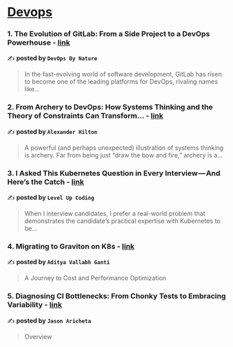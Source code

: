 
<h1><a href=https://medium.com/tag/devops/recommended target="_blank" rel="noopener noreferrer">Devops</a></h1>
<h3>1. The Evolution of GitLab: From a Side Project to a DevOps Powerhouse - <a href="https://medium.com/devops-by-nature/the-evolution-of-gitlab-from-a-side-project-to-a-devops-powerhouse-a554a524d909" target="_blank" rel="noopener noreferrer">link</a></h3>

✍️ **posted by `DevOps By Nature`**

<blockquote>In the fast-evolving world of software development, GitLab has risen to become one of the leading platforms for DevOps, rivaling names like…</blockquote>

<h3>2. From Archery to DevOps: How Systems Thinking and the Theory of Constraints Can Transform… - <a href="https://medium.com/@alexdh359/in-todays-fast-paced-vuca-world-success-rarely-comes-from-isolated-improvements-09c048bfe1e4" target="_blank" rel="noopener noreferrer">link</a></h3>

✍️ **posted by `Alexander Hilton`**

<blockquote>A powerful (and perhaps unexpected) illustration of systems thinking is archery. Far from being just “draw the bow and fire,” archery is a…</blockquote>

<h3>3. I Asked This Kubernetes Question in Every Interview — And Here’s the Catch - <a href="https://medium.com/gitconnected/i-asked-this-kubernetes-question-in-every-interview-and-heres-the-catch-6d37cc7cb7a5" target="_blank" rel="noopener noreferrer">link</a></h3>

✍️ **posted by `Level Up Coding`**

<blockquote>When I interview candidates, I prefer a real-world problem that demonstrates the candidate’s practical expertise with Kubernetes to be…</blockquote>

<h3>4. Migrating to Graviton on K8s - <a href="https://medium.com/@adityavallabh/migrating-to-graviton-on-k8s-a9e82601a5d2" target="_blank" rel="noopener noreferrer">link</a></h3>

✍️ **posted by `Aditya Vallabh Ganti`**

<blockquote>A Journey to Cost and Performance Optimization</blockquote>

<h3>5. Diagnosing CI Bottlenecks: From Chonky Tests to Embracing Variability - <a href="https://medium.com/@jason.aricheta/diagnosing-ci-bottlenecks-from-chonky-tests-to-embracing-variability-c76110d1fd95" target="_blank" rel="noopener noreferrer">link</a></h3>

✍️ **posted by `Jason Aricheta`**

<blockquote>Overview</blockquote>

